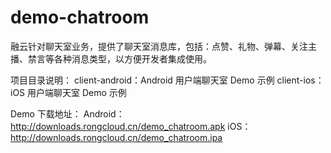# demo-chatroom

融云针对聊天室业务，提供了聊天室消息库，包括：点赞、礼物、弹幕、关注主播、禁言等各种消息类型，以方便开发者集成使用。

项目目录说明：
client-android：Android 用户端聊天室 Demo 示例
client-ios：iOS 用户端聊天室 Demo 示例

Demo 下载地址：
Android：http://downloads.rongcloud.cn/demo_chatroom.apk
iOS：http://downloads.rongcloud.cn/demo_chatroom.ipa
